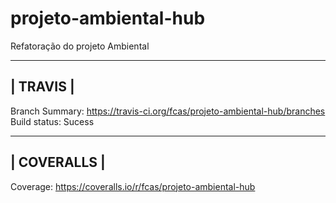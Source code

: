 projeto-ambiental-hub
=====================

Refatoração do projeto Ambiental


------------------------------
|         TRAVIS             |
------------------------------

Branch Summary: https://travis-ci.org/fcas/projeto-ambiental-hub/branches
Build status: Sucess

------------------------------
|        COVERALLS           |
------------------------------

Coverage: https://coveralls.io/r/fcas/projeto-ambiental-hub
